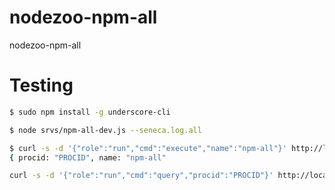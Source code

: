 nodezoo-npm-all
===============

nodezoo-npm-all


# Testing

```sh
$ sudo npm install -g underscore-cli
```

```sh
$ node srvs/npm-all-dev.js --seneca.log.all
```

```sh
$ curl -s -d '{"role":"run","cmd":"execute","name":"npm-all"}' http://localhost:9201/act | underscore pretty
{ procid: "PROCID", name: "npm-all" 
```

```sh
curl -s -d '{"role":"run","cmd":"query","procid":"PROCID"}' http://localhost:9201/act | underscore pretty
```
